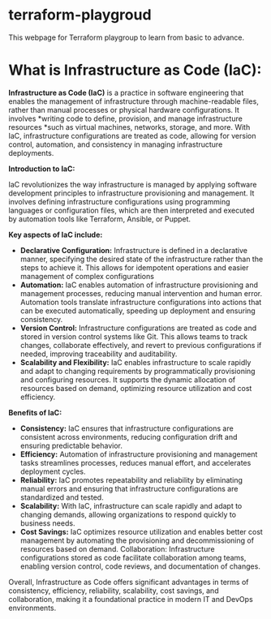 # terraform-playgroud
This webpage for Terraform playgroup to learn from basic to advance.

# What is Infrastructure as Code (IaC):

**Infrastructure as Code (IaC)** is a practice in software engineering that enables the management of infrastructure through machine-readable files, rather than manual processes or physical hardware configurations. It involves *writing code to define, provision, and manage infrastructure resources *such as virtual machines, networks, storage, and more. With IaC, infrastructure configurations are treated as code, allowing for version control, automation, and consistency in managing infrastructure deployments.

**Introduction to IaC:**

IaC revolutionizes the way infrastructure is managed by applying software development principles to infrastructure provisioning and management. It involves defining infrastructure configurations using programming languages or configuration files, which are then interpreted and executed by automation tools like Terraform, Ansible, or Puppet.

**Key aspects of IaC include:**

- **Declarative Configuration:** Infrastructure is defined in a declarative manner, specifying the desired state of the infrastructure rather than the steps to achieve it. This allows for idempotent operations and easier management of complex configurations
- **Automation:** IaC enables automation of infrastructure provisioning and management processes, reducing manual intervention and human error. Automation tools translate infrastructure configurations into actions that can be executed automatically, speeding up deployment and ensuring consistency.
- **Version Control:** Infrastructure configurations are treated as code and stored in version control systems like Git. This allows teams to track changes, collaborate effectively, and revert to previous configurations if needed, improving traceability and auditability. 
- **Scalability and Flexibility:** IaC enables infrastructure to scale rapidly and adapt to changing requirements by programmatically provisioning and configuring resources. It supports the dynamic allocation of resources based on demand, optimizing resource utilization and cost efficiency.


**Benefits of IaC:**

- **Consistency:** IaC ensures that infrastructure configurations are consistent across environments, reducing configuration drift and ensuring predictable behavior.
- **Efficiency:** Automation of infrastructure provisioning and management tasks streamlines processes, reduces manual effort, and accelerates deployment cycles.
- **Reliability:** IaC promotes repeatability and reliability by eliminating manual errors and ensuring that infrastructure configurations are standardized and tested.
- **Scalability:** With IaC, infrastructure can scale rapidly and adapt to changing demands, allowing organizations to respond quickly to business needs.
- **Cost Savings:** IaC optimizes resource utilization and enables better cost management by automating the provisioning and decommissioning of resources based on demand.
Collaboration: Infrastructure configurations stored as code facilitate collaboration among teams, enabling version control, code reviews, and documentation of changes.

Overall, Infrastructure as Code offers significant advantages in terms of consistency, efficiency, reliability, scalability, cost savings, and collaboration, making it a foundational practice in modern IT and DevOps environments.
